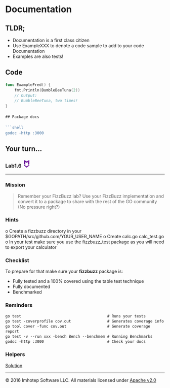 # Documentation

## TLDR;
* Documentation is a first class citizen
* Use ExampleXXX to denote a code sample to add to your code Documentation
* Examples are also tests!

## Code

```go
func ExampleFred() {
    fmt.Println(BumbleBeeTuna(2))
    // Output:
    // BumbleBeeTuna, two times!
}

## Package docs

```shell
godoc -http :3000
```

## Your turn...

### Lab1.6 ![alt text](https://github.com/adam-p/markdown-here/raw/master/src/common/images/icon24.png "Lab1.6") 
---

### Mission
> Remember your FizzBuzz lab?
> Use your FizzBuzz implementation and convert it to a package to share with the rest
> of the GO community (No pressure right?)

### Hints

o Create a fizzbuzz directory in your $GOPATH/src/github.com/YOUR_USER_NAME
o Create calc.go calc_test.go
o In your test make sure you use the fizzbuzz_test package as you will need to export your calculator

### Checklist

To prepare for that make sure your **fizzbuzz** package is:
* Fully tested and a 100% covered using the table test technique 
* Fully documented
* Benchmarked

### Reminders

```shell
go test                                      # Runs your tests
go test -coverprofile cov.out                # Generates coverage info
go tool cover -func cov.out                  # Generate coverage report
go test -v --run xxx -bench Bench --benchmem # Running Benchmarks
godoc -http :3000                            # Check your docs
```

### Helpers

[Solution](https://github.com/derailed/imhotep/tree/master/golabs/fizzbuzz)

---
© 2016 Imhotep Software LLC. All materials licensed under [Apache v2.0](http://www.apache.org/licenses/LICENSE-2.0)